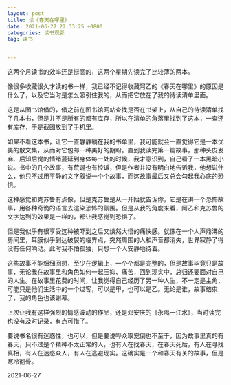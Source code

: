 ```yaml
---
layout: post
title: 读《春天在哪里》
date: 2021-06-27 22:33:25 +0800
categories: 读书观影
tag: 读书


---
```




这两个月读书的效率还是挺高的，这两个星期先读完了比较薄的两本。

像很多收藏很久才读的书一样，我已经不记得收藏阿乙的《春天在哪里》的原因是什么了，以及它当时是怎么吸引住我的，从而把它放在了我的待读清单里面。

这是从图书馆借的，借之前在图书馆网站查找是否在书架上，从自己的待读清单找了几本书，但是并不是所有的都有库存，所以在清单的角落里找到了这本，一查还有库存，于是截图放到了手机里。

如果不看这本书，让它一直静静躺在我的书单里，我可能就会一直觉得它是一本优美的散文集，从而对它包邮一种美好的期盼。直到我读完第一篇故事，那种头皮发麻、后知后觉的情绪蔓延到身体每一处的时候，我才意识到，自己看了一本黑暗小说。书中的几个故事，有荒诞也有控诉，但是作者并没有明白地告诉我，他想说什么，他只不过用平静的文字叙说一个个故事，而这故事最后又总会勾起我心底的恐惧。

这种感觉和克苏鲁有点像，但是克苏鲁是从一开始就告诉你，它是在讲一个恐怖故事，用各种奇诡的语言去渲染恐怖的氛围。但是从我的角度来看，阿乙和克苏鲁的文字达到的效果是一样的，都让我感觉到恐惧了。

但是我似乎有很享受这种被吓到之后又焕然大悟的痛快感。就像在一个人声鼎沸的房间里，耳膜似乎到达破裂的临界点，突然周围的人和声音都消失，世界寂静了得没有任何响动。此时我不怕孤独，只想一个人安静地待着。

这些故事不能细细回想，至少在逻辑上，一个个都是完整的，但是故事毕竟只是故事，无论我在故事里和角色如何一起压抑、痛苦，回到现实中，总归还要面对自己的人生。在故事里花费的时间，让我觉得自己经历了另一种人生，不一定是主角，可能只是他们生活中的一个过客，可以是甲，也可以是乙。无论是谁，故事结束了，我的角色也该谢幕。

上次让我有这样强烈的情感波动的作品，还是邓安庆的《永隔一江水》，当时读完也没有及时记录，有点可惜了。

要说书名很有迷惑性，也可以，但是要说哗众取宠倒也不至于，因为故事里真的有春天，只不过是个精神不太正常的人，也有人在找春天，在春天死后，有人在寻找真相，有人在迷惑众人，有人在逃避现实。这确实是一个和春天有关的故事，但是寒冷彻骨。

2021-06-27